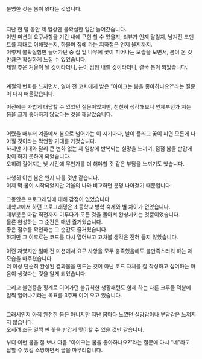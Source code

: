 
분명한 것은 봄이 왔다는 것입니다. 
</br>
</br>
</br>
  지난 한 달 동안 제 일상엔 불확실한 일만 늘어갔습니다. 
</br>
이번 미션의 요구사항을 기간 내에 구현 할 수 있을지, 리뷰가 언제 달릴지, 남겨진 코멘트를 제대로 이해했는지, 하물며 집에 가는 지하철은 언제 올지까지. 
</br>
이렇게 불확실함만 늘어가던 중 집 앞 나무에 꽃이 피어나는 모습을 보면서, 봄이 온 것 만큼은 확실하게 느낄 수 있었습니다.</br>
제일 추운 겨울이 될 것이라더니, 눈이 엄청 내릴 것이라더니, 결국 봄이 되었습니다. 

</br>
계절의 변화를 느끼면서, 얼마 전 코치에게 받은 "아이크는 봄을 좋아하나요?"라는 질문이 다시 떠올랐습니다. 

이전에는 가볍게 대답할 수 있었던 질문이었지만, 천천히 생각해보니 언제부턴가 저는 봄을 크게 좋아하지 않았다는 것을 깨달았습니다.

</br>
  어렸을 때부터 겨울에서 봄으로 넘어가는 이 시기마다, 날이 풀리고 꽃이 피면 모든게 나아질 것이라는 막연한 기대를 가졌습니다. </br>
  하지만 기대와 달리 큰 변화 없는 제 일상에 반복되는 실망을 느끼며, 점점 봄을 반갑게 맞이 하지 못하게 되었습니다.</br>
  오히려 길어지는 낮 시간에 무언가를 더 해야할 것 같은 부담을 느끼기도 했습니다.</br>

</br>
  다행히 이번 봄은 왠지 다를 것만 같습니다. 
</br>
이제 막 봄이 시작되었지만 겨울의 나와 비교하면 분명 나아졌기 때문입니다.
</br>
</br>
  그동안은 프로그래밍에 대해 감정이 없었습니다.</br> 
대학교에서 하던 프로그래밍은 초등학교 방학 숙제와 별 차이가 없었습니다. </br>
대부분은 마감 직전까지 미루다가 모든 것을 몰아서 완성시키는 것뿐이었습니다. </br>
물론 완성하는 그 순간은 매번 즐거웠습니다. </br>
좋은 점수를 확인하는 그 순간도 즐거웠습니다.</br>
하지만 그 이후로는 코드를 다시 열어보고 고쳐볼 생각은 전혀 들지 않았습니다. 
</br>
</br>
이런 저였지만 얼마 전 미션에서 요구 사항을 모두 충족했음에도 불만족스러워 하는 제 모습을 마주쳤습니다.</br>
더 이상 단순히 완성된 결과물을 만드는 것이 아닌 코드 자체를 잘 작성하고 싶어하는 마음이 생겼다는 것을 알게 되었습니다. 

</br>
</br>
그리고 불면증을 핑계로 이어가던 불규칙한 생활패턴도 함께 하는 다른 크루들 덕분에 일찍 일어나기라는 목표를 3주째 이어 오고 있습니다.</br> 
</br>

그래서인지 아직 완전한 봄은 아니지만 지난 봄마다 느꼈던 실망감이나 부담감은 느껴지지 않습니다. </br>
오히려 조금 일찍 핀 꽃을 반갑게 맞이할 수 있을 것만 같습니다.</br>

  부디 이번 봄을 잘 보내 다음 “아이크는 봄을 좋아하나요?”라는 질문에 다시 “네”라고 답할 수 있길 소망하면서 글을 마무리합니다.
